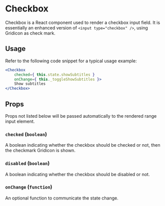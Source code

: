Checkbox
========

Checkbox is a React component used to render a checkbox input field. It is essentially an enhanced version of `<input type="checkbox" />`, using Gridicon as check mark.

## Usage

Refer to the following code snippet for a typical usage example:

```jsx
<Checkbox
	checked={ this.state.showSubtitles }
	onChange={ this._toggleShowSubtitles }>
	Show subtitles
</Checkbox>
```

## Props

Props not listed below will be passed automatically to the rendered range input element.

### `checked` (`boolean`)

A boolean indicating whether the checkbox should be checked or not, then the checkmark Gridicon is shown.

### `disabled` (`boolean`)

A boolean indicating whether the checkbox should be disabled or not.

### `onChange` (`function`)

An optional function to communicate the state change.
